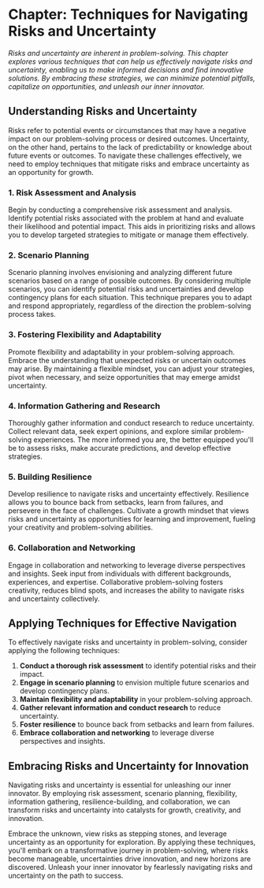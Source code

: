 Chapter: Techniques for Navigating Risks and Uncertainty
========================================================

*Risks and uncertainty are inherent in problem-solving. This chapter explores various techniques that can help us effectively navigate risks and uncertainty, enabling us to make informed decisions and find innovative solutions. By embracing these strategies, we can minimize potential pitfalls, capitalize on opportunities, and unleash our inner innovator.*

Understanding Risks and Uncertainty
-----------------------------------

Risks refer to potential events or circumstances that may have a negative impact on our problem-solving process or desired outcomes. Uncertainty, on the other hand, pertains to the lack of predictability or knowledge about future events or outcomes. To navigate these challenges effectively, we need to employ techniques that mitigate risks and embrace uncertainty as an opportunity for growth.

### 1. Risk Assessment and Analysis

Begin by conducting a comprehensive risk assessment and analysis. Identify potential risks associated with the problem at hand and evaluate their likelihood and potential impact. This aids in prioritizing risks and allows you to develop targeted strategies to mitigate or manage them effectively.

### 2. Scenario Planning

Scenario planning involves envisioning and analyzing different future scenarios based on a range of possible outcomes. By considering multiple scenarios, you can identify potential risks and uncertainties and develop contingency plans for each situation. This technique prepares you to adapt and respond appropriately, regardless of the direction the problem-solving process takes.

### 3. Fostering Flexibility and Adaptability

Promote flexibility and adaptability in your problem-solving approach. Embrace the understanding that unexpected risks or uncertain outcomes may arise. By maintaining a flexible mindset, you can adjust your strategies, pivot when necessary, and seize opportunities that may emerge amidst uncertainty.

### 4. Information Gathering and Research

Thoroughly gather information and conduct research to reduce uncertainty. Collect relevant data, seek expert opinions, and explore similar problem-solving experiences. The more informed you are, the better equipped you'll be to assess risks, make accurate predictions, and develop effective strategies.

### 5. Building Resilience

Develop resilience to navigate risks and uncertainty effectively. Resilience allows you to bounce back from setbacks, learn from failures, and persevere in the face of challenges. Cultivate a growth mindset that views risks and uncertainty as opportunities for learning and improvement, fueling your creativity and problem-solving abilities.

### 6. Collaboration and Networking

Engage in collaboration and networking to leverage diverse perspectives and insights. Seek input from individuals with different backgrounds, experiences, and expertise. Collaborative problem-solving fosters creativity, reduces blind spots, and increases the ability to navigate risks and uncertainty collectively.

Applying Techniques for Effective Navigation
--------------------------------------------

To effectively navigate risks and uncertainty in problem-solving, consider applying the following techniques:

1. **Conduct a thorough risk assessment** to identify potential risks and their impact.
2. **Engage in scenario planning** to envision multiple future scenarios and develop contingency plans.
3. **Maintain flexibility and adaptability** in your problem-solving approach.
4. **Gather relevant information and conduct research** to reduce uncertainty.
5. **Foster resilience** to bounce back from setbacks and learn from failures.
6. **Embrace collaboration and networking** to leverage diverse perspectives and insights.

Embracing Risks and Uncertainty for Innovation
----------------------------------------------

Navigating risks and uncertainty is essential for unleashing our inner innovator. By employing risk assessment, scenario planning, flexibility, information gathering, resilience-building, and collaboration, we can transform risks and uncertainty into catalysts for growth, creativity, and innovation.

Embrace the unknown, view risks as stepping stones, and leverage uncertainty as an opportunity for exploration. By applying these techniques, you'll embark on a transformative journey in problem-solving, where risks become manageable, uncertainties drive innovation, and new horizons are discovered. Unleash your inner innovator by fearlessly navigating risks and uncertainty on the path to success.
